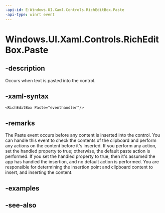 ```yaml
---
-api-id: E:Windows.UI.Xaml.Controls.RichEditBox.Paste
-api-type: winrt event
---
```


<!-- Event syntax
public event Windows.UI.Xaml.Controls.TextControlPasteEventHandler Paste
-->

# Windows.UI.Xaml.Controls.RichEditBox.Paste

## -description
Occurs when text is pasted into the control.



## -xaml-syntax
```xaml
<RichEditBox Paste="eventhandler"/>
```


## -remarks
The Paste event occurs before any content is inserted into the control. You can handle this event to check the contents of the clipboard and perform any actions on the content before it's inserted. If you perform any action, set the handled property to true; otherwise, the default paste action is performed. If you set the handled property to true, then it's assumed the app has handled the insertion, and no default action is performed. You are responsible for determining the insertion point and clipboard content to insert, and inserting the content.



## -examples

## -see-also
